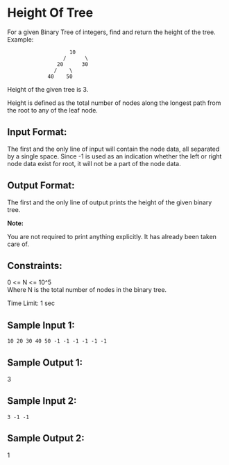 # Height Of Tree

For a given Binary Tree of integers, find and return the height of the tree.  
Example:  

                        10
                      /      \
                    20      30
                   /    \
                 40    50

Height of the given tree is 3.   

Height is defined as the total number of nodes along the longest path from the root to any of the leaf node.  

## Input Format:

The first and the only line of input will contain the node data, all separated by a single space. Since -1 is used as an indication whether the left or right node data exist for root, it will not be a part of the node data.  

## Output Format:

The first and the only line of output prints the height of the given binary tree.  

**Note:**

You are not required to print anything explicitly. It has already been taken care of.

## Constraints:

0 <= N <= 10^5  
Where N is the total number of nodes in the binary tree.  

Time Limit: 1 sec  

## Sample Input 1: 
```
10 20 30 40 50 -1 -1 -1 -1 -1 -1
```
## Sample Output 1:

3  

## Sample Input 2:
```
3 -1 -1  
```
## Sample Output 2:

1

